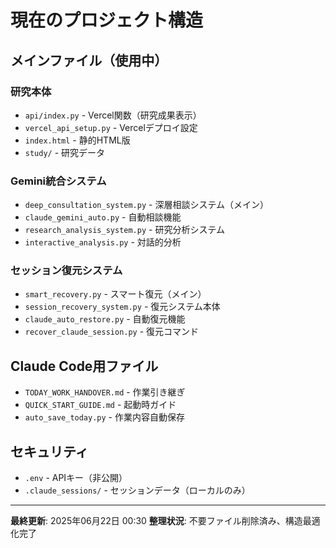 # 現在のプロジェクト構造

## メインファイル（使用中）

### 研究本体
- `api/index.py` - Vercel関数（研究成果表示）
- `vercel_api_setup.py` - Vercelデプロイ設定
- `index.html` - 静的HTML版
- `study/` - 研究データ

### Gemini統合システム
- `deep_consultation_system.py` - 深層相談システム（メイン）
- `claude_gemini_auto.py` - 自動相談機能
- `research_analysis_system.py` - 研究分析システム
- `interactive_analysis.py` - 対話的分析

### セッション復元システム
- `smart_recovery.py` - スマート復元（メイン）
- `session_recovery_system.py` - 復元システム本体
- `claude_auto_restore.py` - 自動復元機能
- `recover_claude_session.py` - 復元コマンド

## Claude Code用ファイル
- `TODAY_WORK_HANDOVER.md` - 作業引き継ぎ
- `QUICK_START_GUIDE.md` - 起動時ガイド
- `auto_save_today.py` - 作業内容自動保存

## セキュリティ
- `.env` - APIキー（非公開）
- `.claude_sessions/` - セッションデータ（ローカルのみ）

---
**最終更新**: 2025年06月22日 00:30
**整理状況**: 不要ファイル削除済み、構造最適化完了
